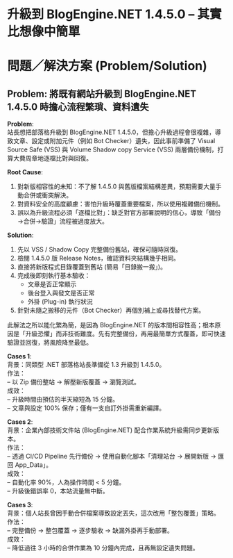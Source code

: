 # 升級到 BlogEngine.NET 1.4.5.0 – 其實比想像中簡單

# 問題／解決方案 (Problem/Solution)

## Problem: 將既有網站升級到 BlogEngine.NET 1.4.5.0 時擔心流程繁瑣、資料遺失

**Problem**:  
站長想把部落格升級到 BlogEngine.NET 1.4.5.0，但擔心升級過程會很複雜，導致文章、設定或附加元件（例如 Bot Checker）遺失，因此事前準備了 Visual Source Safe (VSS) 與 Volume Shadow copy Service (VSS) 兩層備份機制，打算大費周章地逐檔比對與回復。

**Root Cause**:  
1. 對新版相容性的未知：不了解 1.4.5.0 與舊版檔案結構差異，預期需要大量手動合併或衝突解決。  
2. 對資料安全的高度顧慮：害怕升級時覆蓋重要檔案，所以使用複雜備份機制。  
3. 誤以為升級流程必須「逐檔比對」：缺乏對官方部署說明的信心，導致「備份→合併→驗證」流程被過度放大。

**Solution**:  
1. 先以 VSS / Shadow Copy 完整備份舊站，確保可隨時回復。  
2. 檢閱 1.4.5.0 版 Release Notes，確認資料夾結構幾乎相同。  
3. 直接將新版程式目錄覆蓋到舊站 (簡易「目錄搬一搬」)。  
4. 完成後即刻執行基本驗收：  
   - 文章是否正常顯示  
   - 後台登入與發文是否正常  
   - 外掛 (Plug-in) 執行狀況  
5. 針對未隨之搬移的元件（Bot Checker）再個別補上或尋找替代方案。

此解法之所以能化繁為簡，是因為 BlogEngine.NET 的版本間相容性高；根本原因是「升級恐懼」而非技術難度。先有完整備份，再用最簡單方式覆蓋，即可快速驗證並回復，將風險降至最低。

**Cases 1**:  
背景：同類型 .NET 部落格站長準備從 1.3 升級到 1.4.5.0。  
作法：  
– 以 Zip 備份整站 → 解壓新版覆蓋 → 瀏覽測試。  
成效：  
– 升級時間由預估的半天縮短為 15 分鐘。  
– 文章與設定 100% 保存；僅有一支自訂外掛需重新編譯。  

**Cases 2**:  
背景：企業內部技術文件站 (BlogEngine.NET) 配合作業系統升級需同步更新版本。  
作法：  
– 透過 CI/CD Pipeline 先行備份 → 使用自動化腳本「清理站台 → 展開新版 → 匯回 App_Data」。  
成效：  
– 自動化率 90%，人為操作時間 < 5 分鐘。  
– 升級後錯誤率 0，本站流量無中斷。  

**Cases 3**:  
背景：個人站長曾因手動合併檔案導致設定丟失，這次改用「整包覆蓋」策略。  
作法：  
– 完整備份 → 整包覆蓋 → 逐步驗收 → 缺漏外掛再手動部署。  
成效：  
– 降低過往 3 小時的合併作業為 10 分鐘內完成，且再無設定遺失問題。